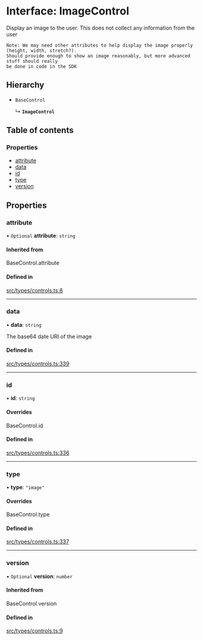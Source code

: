 # Interface: ImageControl

Display an image to the user. This does not collect any information from the user
```text
Note: We may need other attributes to help display the image properly (height, width, stretch?).
Should provide enough to show an image reasonably, but more advanced stuff should really
be done in code in the SDK
```

## Hierarchy

- `BaseControl`

  ↳ **`ImageControl`**

## Table of contents

### Properties

- [attribute](../wiki/ImageControl#attribute)
- [data](../wiki/ImageControl#data)
- [id](../wiki/ImageControl#id)
- [type](../wiki/ImageControl#type)
- [version](../wiki/ImageControl#version)

## Properties

### attribute

• `Optional` **attribute**: `string`

#### Inherited from

BaseControl.attribute

#### Defined in

[src/types/controls.ts:8](https://github.com/decisively-io/interview-sdk/blob/4a50c8c/src/types/controls.ts#L8)

___

### data

• **data**: `string`

The base64 date URI of the image

#### Defined in

[src/types/controls.ts:339](https://github.com/decisively-io/interview-sdk/blob/4a50c8c/src/types/controls.ts#L339)

___

### id

• **id**: `string`

#### Overrides

BaseControl.id

#### Defined in

[src/types/controls.ts:336](https://github.com/decisively-io/interview-sdk/blob/4a50c8c/src/types/controls.ts#L336)

___

### type

• **type**: ``"image"``

#### Overrides

BaseControl.type

#### Defined in

[src/types/controls.ts:337](https://github.com/decisively-io/interview-sdk/blob/4a50c8c/src/types/controls.ts#L337)

___

### version

• `Optional` **version**: `number`

#### Inherited from

BaseControl.version

#### Defined in

[src/types/controls.ts:9](https://github.com/decisively-io/interview-sdk/blob/4a50c8c/src/types/controls.ts#L9)
